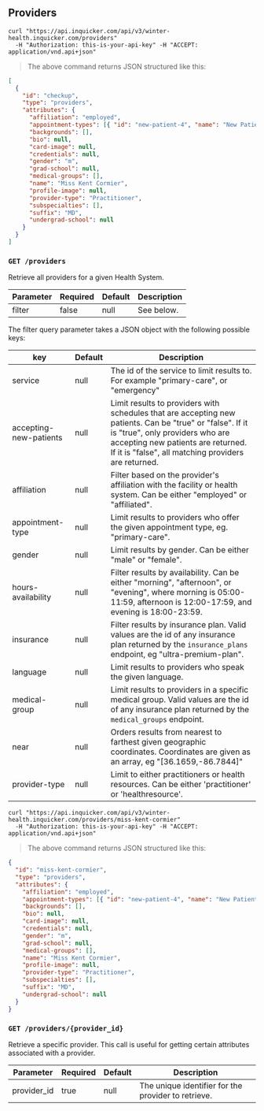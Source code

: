 ## Providers

```shell
curl "https://api.inquicker.com/api/v3/winter-health.inquicker.com/providers"
  -H "Authorization: this-is-your-api-key" -H "ACCEPT: application/vnd.api+json"
```

> The above command returns JSON structured like this:

```json
[
  {
    "id": "checkup",
    "type": "providers",
    "attributes": {
      "affiliation": "employed",
      "appointment-types": [{ "id": "new-patient-4", "name": "New Patient 4" }],
      "backgrounds": [],
      "bio": null,
      "card-image": null,
      "credentials": null,
      "gender": "m",
      "grad-school": null,
      "medical-groups": [],
      "name": "Miss Kent Cormier",
      "profile-image": null,
      "provider-type": "Practitioner",
      "subspecialties": [],
      "suffix": "MD",
      "undergrad-school": null
    }
  }
]
```

### `GET /providers`

Retrieve all providers for a given Health System.

Parameter | Required | Default | Description
--------- | -------- | ------- | -----------
filter | false | null | See below.

The filter query parameter takes a JSON object with the following possible keys:

key | Default | Description
--------- | ------- | -----------
service | null | The id of the service to limit results to. For example "primary-care", or "emergency"
accepting-new-patients | null | Limit results to providers with schedules that are accepting new patients. Can be "true" or "false". If it is "true", only providers who are accepting new patients are returned. If it is "false", all matching providers are returned.
affiliation | null | Filter based on the provider's affiliation with the facility or health system. Can be either "employed" or "affiliated".
appointment-type | null | Limit results to providers who offer the given appointment type, eg. "primary-care".
gender | null | Limit results by gender. Can be either "male" or "female".
hours-availability | null | Filter results by availability. Can be either "morning", "afternoon", or "evening", where morning is 05:00-11:59, afternoon is 12:00-17:59, and evening is 18:00-23:59.
insurance | null | Filter results by insurance plan. Valid values are the id of any insurance plan returned by the `insurance_plans` endpoint, eg "ultra-premium-plan".
language | null | Limit results to providers who speak the given language.
medical-group | null | Limit results to providers in a specific medical group. Valid values are the id of any insurance plan returned by the `medical_groups` endpoint.
near | null | Orders results from nearest to farthest given geographic coordinates. Coordinates are given as an array, eg "[36.1659,-86.7844]"
provider-type | null | Limit to either practitioners or health resources. Can be either 'practitioner' or 'healthresource'.

```shell
curl "https://api.inquicker.com/api/v3/winter-health.inquicker.com/providers/miss-kent-cormier"
  -H "Authorization: this-is-your-api-key" -H "ACCEPT: application/vnd.api+json"
```

> The above command returns JSON structured like this:

```json
{
  "id": "miss-kent-cormier",
  "type": "providers",
  "attributes": {
    "affiliation": "employed",
    "appointment-types": [{ "id": "new-patient-4", "name": "New Patient 4" }],
    "backgrounds": [],
    "bio": null,
    "card-image": null,
    "credentials": null,
    "gender": "m",
    "grad-school": null,
    "medical-groups": [],
    "name": "Miss Kent Cormier",
    "profile-image": null,
    "provider-type": "Practitioner",
    "subspecialties": [],
    "suffix": "MD",
    "undergrad-school": null
  }
}
```

### `GET /providers/{provider_id}`

Retrieve a specific provider. This call is useful for getting certain attributes
associated with a provider.

Parameter | Required | Default | Description
--------- | -------- | ------- | -----------
provider_id | true | null | The unique identifier for the provider to retrieve.
